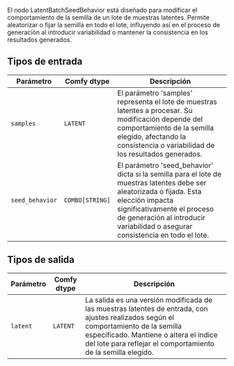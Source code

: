 
El nodo LatentBatchSeedBehavior está diseñado para modificar el comportamiento de la semilla de un lote de muestras latentes. Permite aleatorizar o fijar la semilla en todo el lote, influyendo así en el proceso de generación al introducir variabilidad o mantener la consistencia en los resultados generados.
## Tipos de entrada

| Parámetro       | Comfy dtype  | Descripción |
|-----------------|--------------|-------------|
| `samples`       | `LATENT`     | El parámetro 'samples' representa el lote de muestras latentes a procesar. Su modificación depende del comportamiento de la semilla elegido, afectando la consistencia o variabilidad de los resultados generados. |
| `seed_behavior`  | `COMBO[STRING]` | El parámetro 'seed_behavior' dicta si la semilla para el lote de muestras latentes debe ser aleatorizada o fijada. Esta elección impacta significativamente el proceso de generación al introducir variabilidad o asegurar consistencia en todo el lote. |

## Tipos de salida

| Parámetro | Comfy dtype | Descripción |
|-----------|-------------|-------------|
| `latent`  | `LATENT`    | La salida es una versión modificada de las muestras latentes de entrada, con ajustes realizados según el comportamiento de la semilla especificado. Mantiene o altera el índice del lote para reflejar el comportamiento de la semilla elegido. |